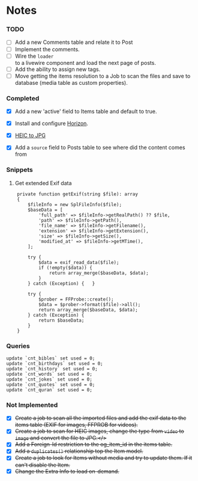 # Notes

### TODO
- [ ] Add a new Comments table and relate it to Post
- [ ] Implement the comments.
- [ ] Wire the `loader` <div> to a livewire component and load the next page of posts.
- [ ] Add the ability to assign new tags.
- [ ] Move getting the items resolution to a Job to scan the files and save to database (media table as custom properties).
    
### Completed
- [x] Add a new 'active' field to Items table and default to true.
- [x] Install and configure [Horizon](https://laravel.com/docs/9.x/horizon).
- [x] [HEIC to JPG](https://blog.genijaho.dev/how-to-add-support-for-heic-images-with-imagemagick-in-php)
- [x] Add a `source` field to Posts table to see where did the content comes from


### Snippets
1. Get extended Exif data
```
    private function getExif(string $file): array
    {
        $fileInfo = new SplFileInfo($file);
        $baseData = [
            'full_path' => $fileInfo->getRealPath() ?? $file,
            'path' => $fileInfo->getPath(),
            'file_name' => $fileInfo->getFilename(),
            'extension' => $fileInfo->getExtension(),
            'size' => $fileInfo->getSize(),
            'modified_at' => $fileInfo->getMTime(),
        ];

        try {
            $data = exif_read_data($file);
            if (!empty($data)) {
                return array_merge($baseData, $data);
            }
        } catch (Exception) {   }

        try {
            $prober = FFProbe::create();
            $data = $prober->format($file)->all();
            return array_merge($baseData, $data);
        } catch (Exception) {
            return $baseData;
        }
    }
```

### Queries
```
update `cnt_bibles` set used = 0;
update `cnt_birthdays` set used = 0;
update `cnt_history` set used = 0;
update `cnt_words` set used = 0;
update `cnt_jokes` set used = 0;
update `cnt_quotes` set used = 0;
update `cnt_quran` set used = 0;
```

### Not Implemented
- [x] <del>Create a job to scan all the imported files and add the exif data to the items table (EXIF for images, FFPROB for videos).</del>
- [x] <del>Create a job to scan for HEIC images, change the type from `video` to `image` and convert the file to JPG.</>
- [x] <del>Add a Foreign-Id restriction to the og_item_id in the items table.</dev>
- [x] <del>Add a `duplicates()` relationship top the Item model.<del>
- [x] <del>Create a job to look for Items without media and try to update them. If it can't disable the Item.</del>
- [x] <del>Change the Extra Info to load on-demand.</del>
